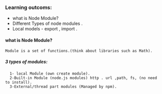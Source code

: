 ### Learning outcoms:
  * what is Node Module?
  * Different Types of node modules .
  * Local models - export , import .


#### what is Node Module?
```
Module is a set of functions.(think about libraries such as Math).
```
##### 3 types of modules:
```
  1- local Module (own create module).
  2-Built-in Module (node.js modules) http . url ,path, fs, (no need to install).
  3-External/thread part modules (Managed by npm).
```
